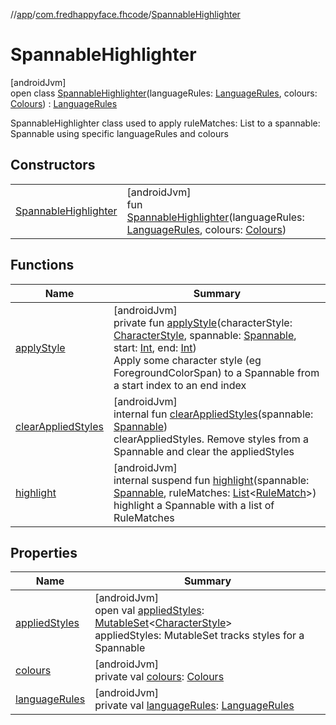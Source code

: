 //[app](../../../index.md)/[com.fredhappyface.fhcode](../index.md)/[SpannableHighlighter](index.md)

# SpannableHighlighter

[androidJvm]\
open class [SpannableHighlighter](index.md)(languageRules: [LanguageRules](../-language-rules/index.md), colours: [Colours](../-colours/index.md)) : [LanguageRules](../-language-rules/index.md)

SpannableHighlighter class used to apply ruleMatches: List<RuleMatch> to a spannable: Spannable using specific languageRules and colours

## Constructors

| | |
|---|---|
| [SpannableHighlighter](-spannable-highlighter.md) | [androidJvm]<br>fun [SpannableHighlighter](-spannable-highlighter.md)(languageRules: [LanguageRules](../-language-rules/index.md), colours: [Colours](../-colours/index.md)) |

## Functions

| Name | Summary |
|---|---|
| [applyStyle](apply-style.md) | [androidJvm]<br>private fun [applyStyle](apply-style.md)(characterStyle: [CharacterStyle](https://developer.android.com/reference/kotlin/android/text/style/CharacterStyle.html), spannable: [Spannable](https://developer.android.com/reference/kotlin/android/text/Spannable.html), start: [Int](https://kotlinlang.org/api/latest/jvm/stdlib/kotlin/-int/index.html), end: [Int](https://kotlinlang.org/api/latest/jvm/stdlib/kotlin/-int/index.html))<br>Apply some character style (eg ForegroundColorSpan) to a Spannable from a start index to an end index |
| [clearAppliedStyles](clear-applied-styles.md) | [androidJvm]<br>internal fun [clearAppliedStyles](clear-applied-styles.md)(spannable: [Spannable](https://developer.android.com/reference/kotlin/android/text/Spannable.html))<br>clearAppliedStyles. Remove styles from a Spannable and clear the appliedStyles |
| [highlight](highlight.md) | [androidJvm]<br>internal suspend fun [highlight](highlight.md)(spannable: [Spannable](https://developer.android.com/reference/kotlin/android/text/Spannable.html), ruleMatches: [List](https://kotlinlang.org/api/latest/jvm/stdlib/kotlin.collections/-list/index.html)&lt;[RuleMatch](../-rule-match/index.md)&gt;)<br>highlight a Spannable with a list of RuleMatches |

## Properties

| Name | Summary |
|---|---|
| [appliedStyles](applied-styles.md) | [androidJvm]<br>open val [appliedStyles](applied-styles.md): [MutableSet](https://kotlinlang.org/api/latest/jvm/stdlib/kotlin.collections/-mutable-set/index.html)&lt;[CharacterStyle](https://developer.android.com/reference/kotlin/android/text/style/CharacterStyle.html)&gt;<br>appliedStyles: MutableSet<CharacterStyle> tracks styles for a Spannable |
| [colours](colours.md) | [androidJvm]<br>private val [colours](colours.md): [Colours](../-colours/index.md) |
| [languageRules](language-rules.md) | [androidJvm]<br>private val [languageRules](language-rules.md): [LanguageRules](../-language-rules/index.md) |
